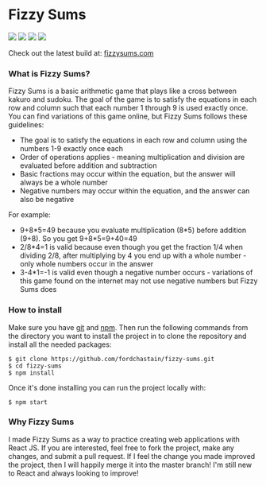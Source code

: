 # Fizzy Sums

![](https://img.shields.io/github/package-json/v/fordchastain/fizzy-sums)
![](https://img.shields.io/website?url=http%3A%2F%2Ffizzysums.com)
![](https://img.shields.io/github/languages/code-size/fordchastain/fizzy-sums)
![](https://img.shields.io/github/license/fordchastain/fizzy-sums)

Check out the latest build at: [fizzysums.com](https://fizzysums.com)

### What is Fizzy Sums?

Fizzy Sums is a basic arithmetic game that plays like a cross between kakuro and sudoku. The goal of the game is 
to satisfy the equations in each row and column such that each number 1 through 9 is used exactly once. You can 
find variations of this game online, but Fizzy Sums follows these guidelines:

- The goal is to satisfy the equations in each row and column using the numbers 1-9 exactly once each
- Order of operations applies - meaning multiplication and division are evaluated before addition and subtraction
- Basic fractions may occur within the equation, but the answer will always be a whole number
- Negative numbers may occur within the equation, and the answer can also be negative

For example:

- 9+8\*5=49 because you evaluate multiplication (8\*5) before addition (9+8). So you get 9+8\*5=9+40=49
- 2/8\*4=1 is valid because even though you get the fraction 1/4 when dividing 2/8, after multiplying by 4 you end 
up with a whole number - only whole numbers occur in the answer
- 3-4\*1=-1 is valid even though a negative number occurs - variations of this game found on the internet may 
not use negative numbers but Fizzy Sums does

### How to install

Make sure you have [git](https://git-scm.com/downloads) and [npm](https://www.npmjs.com/get-npm). Then run the following 
commands from the directory you want to install the project in to clone the repository and install all the needed packages:

```
$ git clone https://github.com/fordchastain/fizzy-sums.git
$ cd fizzy-sums
$ npm install
```

Once it's done installing you can run the project locally with:

```
$ npm start
```

### Why Fizzy Sums

I made Fizzy Sums as a way to practice creating web applications with React JS. If you are interested, feel free to fork 
the project, make any changes, and submit a pull request. If I feel the change you made improved the project, then I will 
happily merge it into the master branch! I'm still new to React and always looking to improve!